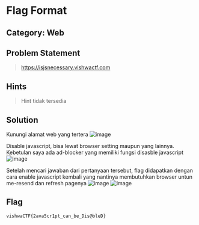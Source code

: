 # Flag Format
## Category: Web
## Problem Statement
> https://isjsnecessary.vishwactf.com
## Hints
> Hint tidak tersedia
## Solution
Kunungi alamat web yang tertera
![image](https://user-images.githubusercontent.com/57520495/111197754-6c913400-85f1-11eb-9b42-5eb3dd44febc.png)

Disable javascript, bisa lewat browser setting maupun yang lainnya. Kebetulan saya ada ad-blocker yang memiliki fungsi disasble javascript
![image](https://user-images.githubusercontent.com/57520495/111197924-9f3b2c80-85f1-11eb-9c39-5eaa2d047c45.png)

Setelah mencari jawaban dari pertanyaan tersebut, flag didapatkan dengan cara enable javascript kembali yang nantinya membutuhkan browser untun me-resend dan refresh pagenya
![image](https://user-images.githubusercontent.com/57520495/111198141-d3165200-85f1-11eb-8067-0c27f4a4da60.png)
![image](https://user-images.githubusercontent.com/57520495/111198254-ecb79980-85f1-11eb-8a1d-38664c0cfd63.png)


## Flag
`vishwaCTF{2ava5cr1pt_can_be_Dis@bleD}`
